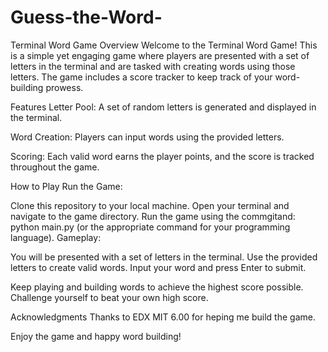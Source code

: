 # Guess-the-Word-
Terminal Word Game
Overview
Welcome to the Terminal Word Game! This is a simple yet engaging game where players are presented with a set of letters in the terminal and are tasked with creating words using those letters. The game includes a score tracker to keep track of your word-building prowess.

Features
Letter Pool: A set of random letters is generated and displayed in the terminal.

Word Creation: Players can input words using the provided letters.

Scoring: Each valid word earns the player points, and the score is tracked throughout the game.

How to Play
Run the Game:

Clone this repository to your local machine.
Open your terminal and navigate to the game directory.
Run the game using the commgitand: python main.py (or the appropriate command for your programming language).
Gameplay:

You will be presented with a set of letters in the terminal.
Use the provided letters to create valid words.
Input your word and press Enter to submit.

Keep playing and building words to achieve the highest score possible.
Challenge yourself to beat your own high score.


Acknowledgments
Thanks to EDX MIT 6.00 for heping me build the game.

Enjoy the game and happy word building!
